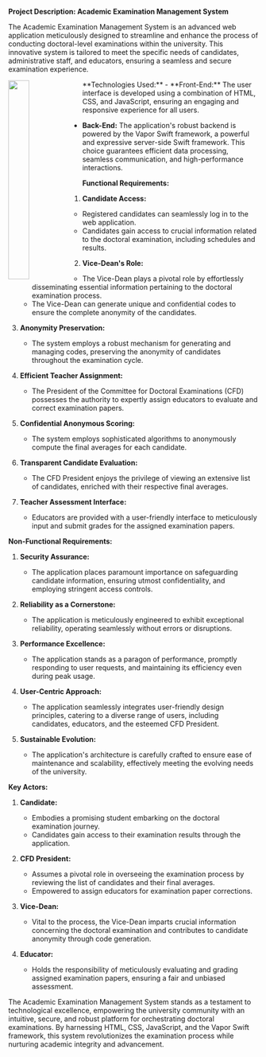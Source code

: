 **Project Description: Academic Examination Management System**

The Academic Examination Management System is an advanced web application meticulously designed to streamline and enhance the process of conducting doctoral-level examinations within the university. This innovative system is tailored to meet the specific needs of candidates, administrative staff, and educators, ensuring a seamless and secure examination experience.

 <img src="https://user-images.githubusercontent.com/88117366/229286589-d75bab58-7dfd-4616-90b3-beb05dabbddb.png" width="29%" height=400 align="left">
**Technologies Used:**
- **Front-End:** The user interface is developed using a combination of HTML, CSS, and JavaScript, ensuring an engaging and responsive experience for all users.

- **Back-End:** The application's robust backend is powered by the Vapor Swift framework, a powerful and expressive server-side Swift framework. This choice guarantees efficient data processing, seamless communication, and high-performance interactions.

**Functional Requirements:**

1. **Candidate Access:**
   - Registered candidates can seamlessly log in to the web application.
   - Candidates gain access to crucial information related to the doctoral examination, including schedules and results.

2. **Vice-Dean's Role:**
   - The Vice-Dean plays a pivotal role by effortlessly disseminating essential information pertaining to the doctoral examination process.
   - The Vice-Dean can generate unique and confidential codes to ensure the complete anonymity of the candidates.

3. **Anonymity Preservation:**
   - The system employs a robust mechanism for generating and managing codes, preserving the anonymity of candidates throughout the examination cycle.

4. **Efficient Teacher Assignment:**
   - The President of the Committee for Doctoral Examinations (CFD) possesses the authority to expertly assign educators to evaluate and correct examination papers.

5. **Confidential Anonymous Scoring:**
   - The system employs sophisticated algorithms to anonymously compute the final averages for each candidate.

6. **Transparent Candidate Evaluation:**
   - The CFD President enjoys the privilege of viewing an extensive list of candidates, enriched with their respective final averages.

7. **Teacher Assessment Interface:**
   - Educators are provided with a user-friendly interface to meticulously input and submit grades for the assigned examination papers.

**Non-Functional Requirements:**

1. **Security Assurance:**
   - The application places paramount importance on safeguarding candidate information, ensuring utmost confidentiality, and employing stringent access controls.

2. **Reliability as a Cornerstone:**
   - The application is meticulously engineered to exhibit exceptional reliability, operating seamlessly without errors or disruptions.

3. **Performance Excellence:**
   - The application stands as a paragon of performance, promptly responding to user requests, and maintaining its efficiency even during peak usage.

4. **User-Centric Approach:**
   - The application seamlessly integrates user-friendly design principles, catering to a diverse range of users, including candidates, educators, and the esteemed CFD President.

5. **Sustainable Evolution:**
   - The application's architecture is carefully crafted to ensure ease of maintenance and scalability, effectively meeting the evolving needs of the university.

**Key Actors:**

1. **Candidate:**
   - Embodies a promising student embarking on the doctoral examination journey.
   - Candidates gain access to their examination results through the application.

2. **CFD President:**
   - Assumes a pivotal role in overseeing the examination process by reviewing the list of candidates and their final averages.
   - Empowered to assign educators for examination paper corrections.

3. **Vice-Dean:**
   - Vital to the process, the Vice-Dean imparts crucial information concerning the doctoral examination and contributes to candidate anonymity through code generation.

4. **Educator:**
   - Holds the responsibility of meticulously evaluating and grading assigned examination papers, ensuring a fair and unbiased assessment.

The Academic Examination Management System stands as a testament to technological excellence, empowering the university community with an intuitive, secure, and robust platform for orchestrating doctoral examinations. By harnessing HTML, CSS, JavaScript, and the Vapor Swift framework, this system revolutionizes the examination process while nurturing academic integrity and advancement.
